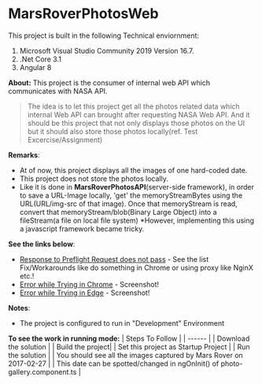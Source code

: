 # MarsRoverPhotosWeb
This project is built in the following Technical enviornment: 
1. Microsoft Visual Studio Community 2019 Version 16.7.
2. .Net Core 3.1
3. Angular 8

**About:** This project is the consumer of internal web API which communicates with NASA API.
>The idea is to let this project get all the photos related data which internal Web API can brought after requesting NASA Web API. And it should be this project that not only displays those photos on the UI but it should also store those photos locally(ref. Test Excercise/Assignment)

**Remarks**:
* At of now, this project displays all the images of one hard-coded date.
* This project does not store the photos locally.
* Like it is done in **MarsRoverPhotosAPI**(server-side framework), in order to save a URL-Image locally, 'get' the memoryStreamBytes using the URL(URL/img-src of that image). Once that memoryStream is read, convert that memoryStream/blob(Binary Large Object) into a fileStream(a file on local file system)
*However, implementing this using a javascript framework became tricky.

**See the links below**:

* [Response to Preflight Request does not pass](https://stackoverflow.com/questions/35588699/response-to-preflight-request-doesnt-pass-access-control-check) - See the list Fix/Workarounds like do something in Chrome or using proxy like NginX etc.!
* [Error while Trying in Chrome](https://prnt.sc/uv7xap) - Screenshot!
* [Error while Trying in Edge](https://prnt.sc/uv7yom) - Screenshot!

**Notes**:
* The project is configured to run in "Development" Environment

**To see the work in running mode:**
| Steps To Follow |
| ------ | 
| Download the solution |
| Build the project|
| Set this project as Startup Project |
| Run the solution |
| You should see all the images captured by Mars Rover on 2017-02-27 |
| This date can be spotted/changed in ngOnInit() of photo-gallery.component.ts |